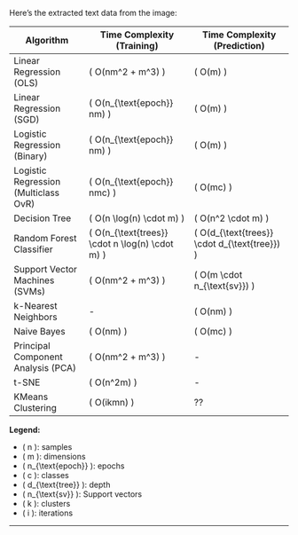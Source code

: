 Here’s the extracted text data from the image:

| Algorithm                                 | Time Complexity (Training)              | Time Complexity (Prediction)        |
|-------------------------------------------|-----------------------------------------|-------------------------------------|
| Linear Regression (OLS)                   | \( O(nm^2 + m^3) \)                    | \( O(m) \)                          |
| Linear Regression (SGD)                   | \( O(n_{\text{epoch}} nm) \)           | \( O(m) \)                          |
| Logistic Regression (Binary)              | \( O(n_{\text{epoch}} nm) \)           | \( O(m) \)                          |
| Logistic Regression (Multiclass OvR)     | \( O(n_{\text{epoch}} nmc) \)          | \( O(mc) \)                         |
| Decision Tree                             | \( O(n \log(n) \cdot m) \)             | \( O(n^2 \cdot m) \)               |
| Random Forest Classifier                 | \( O(n_{\text{trees}} \cdot n \log(n) \cdot m) \) | \( O(d_{\text{trees}} \cdot d_{\text{tree}}) \) |
| Support Vector Machines (SVMs)           | \( O(nm^2 + m^3) \)                    | \( O(m \cdot n_{\text{sv}}) \)     |
| k-Nearest Neighbors                       | -                                       | \( O(nm) \)                         |
| Naive Bayes                               | \( O(nm) \)                            | \( O(mc) \)                         |
| Principal Component Analysis (PCA)       | \( O(nm^2 + m^3) \)                    | -                                   |
| t-SNE                                     | \( O(n^2m) \)                          | -                                   |
| KMeans Clustering                         | \( O(ikmn) \)                          | ??                                  |

**Legend:**
- \( n \): samples
- \( m \): dimensions
- \( n_{\text{epoch}} \): epochs
- \( c \): classes
- \( d_{\text{tree}} \): depth
- \( n_{\text{sv}} \): Support vectors
- \( k \): clusters
- \( i \): iterations


-------

